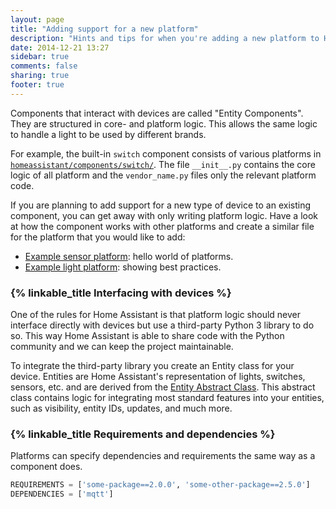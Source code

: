 ```yaml
---
layout: page
title: "Adding support for a new platform"
description: "Hints and tips for when you're adding a new platform to Home Assistant."
date: 2014-12-21 13:27
sidebar: true
comments: false
sharing: true
footer: true
---
```


Components that interact with devices are called "Entity Components". They are structured in core- and platform logic. This allows the same logic to handle a light to be used by different brands.

For example, the built-in `switch` component consists of various platforms in [`homeassistant/components/switch/`](https://github.com/home-assistant/home-assistant/tree/master/homeassistant/components/switch). The file `__init__.py` contains the core logic of all platform and the `vendor_name.py` files only the relevant platform code.

If you are planning to add support for a new type of device to an existing component, you can get away with only writing platform logic. Have a look at how the component works with other platforms and create a similar file for the platform that you would like to add:

 - [Example sensor platform](/developers/platform_example_sensor): hello world of platforms.
 - [Example light platform](/developers/platform_example_light): showing best practices.

### {% linkable_title Interfacing with devices %}

One of the rules for Home Assistant is that platform logic should never interface directly with devices but use a third-party Python 3 library to do so. This way Home Assistant is able to share code with the Python community and we can keep the project maintainable.

To integrate the third-party library you create an Entity class for your device. Entities are Home Assistant's representation of lights, switches, sensors, etc. and are derived from the [Entity Abstract Class](https://github.com/home-assistant/home-assistant/blob/master/homeassistant/helpers/entity.py). This abstract class contains logic for integrating most standard features into your entities, such as visibility, entity IDs, updates, and much more.

### {% linkable_title Requirements and dependencies %}

Platforms can specify dependencies and requirements the same way as a component does.

```python
REQUIREMENTS = ['some-package==2.0.0', 'some-other-package==2.5.0']
DEPENDENCIES = ['mqtt']
```

